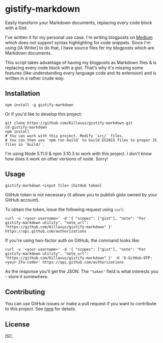 # gistify-markdown

Easily transform your Markdown documents, replacing every code block with a Gist.

I've written it for my personal use case. I'm writing blogposts on [Medium](http://medium.com) which does not support syntax highlighting for code snippets. Since I'm using [iA Writer] to do that, I have source files for my blogposts which are Markdown documents.

This script takes advantage of having my blogposts as Markdown files & is replacing every code block with a gist. That's why it's missing some features (like understanding every language code and its extension) and is written in a rather crude way.

## Installation

```
npm install -g gistify-markdown
```

Or if you'd like to develop this project:

```
git clone https://github.com/Killavus/gistify-markdown.git
cd gistify-markdown
npm install
# You can work with this project. Modify `src/` files. 
# You can then use `npm run build` to build ES2015 files to proper JS files in `build/`.
```

I'm using Node 5.11.0 & npm 3.10.3 to work with this project. I don't know how does it work on other versions of node. Sorry!

## Usage

```
gistify-markdown <input file> [GitHub token]
```

GitHub token is not necessary (it allows you to publish gists owned by your GitHub account).

To obtain the token, issue the following request using `curl`:

```
curl -u '<your-username>' -d '{ "scopes": ["gist"], "note": "For gistify-markdown utility", "note_url": "https://github.com/Killavus/gistify-markdown" }' https://api.github.com/authorizations
```

If you're using two-factor auth on GitHub, the command looks like:

```
curl -u '<your-username>' -d '{ "scopes": ["gist"], "note": "For gistify-markdown utility", "note_url": "https://github.com/Killavus/gistify-markdown" }' -H 'X-GitHub-OTP: <your-2fa-code>' https://api.github.com/authorizations
```

As the response you'll get the JSON. The `"token"` field is what interests you - store it somewhere.

## Contributing

You can use GitHub issues or make a pull request if you want to contribute to this project. See [here](https://guides.github.com/activities/contributing-to-open-source/) for details.

## License

ISC.

